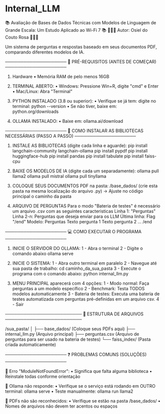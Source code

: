 # Internal_LLM
📚 Avaliação de Bases de Dados Técnicas com Modelos de Linguagem de Grande Escala:  Um Estudo Aplicado ao Wi-Fi 7 📚
👨🏽‍💻 Autor: Osiel do Couto Rosa  👨🏽‍💻

Um sistema de perguntas e respostas baseado em seus documentos PDF, comparando diferentes modelos de IA.

────────────────────
🔧 PRÉ-REQUISITOS (ANTES DE COMEÇAR)
────────────────────

1. Hardware
	• Memória RAM de pelo menos 16GB

2. TERMINAL ABERTO:
   • Windows: Pressione Win+R, digite "cmd" e Enter
   • Mac/Linux: Abra "Terminal"

3. PYTHON INSTALADO (3.8 ou superior):
   • Verifique se já tem: digite no terminal:
     python --version
   • Se não tiver, baixe em: python.org/downloads

4. OLLAMA INSTALADO:
   • Baixe em: ollama.ai/download
   
────────────────────
🚀 COMO INSTALAR AS BIBLIOTECAS NECESSÁRIAS (PASSO A PASSO)
────────────────────

1. INSTALE AS BIBLIOTECAS (digite cada linha e aguarde):
   pip install langchain-community langchain-ollama
   pip install pypdf
   pip install huggingface-hub
   pip install pandas
   pip install tabulate
   pip install faiss-cpu

2. BAIXE OS MODELOS DE IA (digite cada um separadamente):
   ollama pull llama2
   ollama pull mistral
   ollama pull tinyllama

3. COLOQUE SEUS DOCUMENTOS PDF na pasta:
   /base_dados/ (crie esta pasta na mesma localização do arquivo .py) -> Ajuste no código principal o caminho da pasta
   
4. ARQUIVO DE PERGUNTAS
	Para o modo "Bateria de testes" é necessário um arquivo .csv com as seguintes caracteristicas
	Linha 1: "Perguntas"
	Linha 2-n: Perguntas que deseja enviar para os LLM
	Última linha: Flag "/end"
	Modelo:
		Perguntas
		Texto pergunta 1
		Texto pergunta 2
		...
		/end

────────────────────
💻 COMO EXECUTAR O PROGRAMA
────────────────────

1. INICIE O SERVIDOR DO OLLAMA:
   1 - Abra o terminal
   2 - Digite o comando abaixo 
		ollama serve
   
2. INICIE O SISTEMA:
   1 - Abra outro terminal em paralelo
   2 - Navegue até sua pasta de trabalho:
		cd caminho_da_sua_pasta
   3 - Execute o programa com o comando abaixo:
		python internal_llm.py
   
3. MENU PRINCIPAL aparecerá com 4 opções:
   1 - Modo normal: Faça perguntas a um modelo específico
   2 - Benchmark: Testa TODOS modelos automaticamente
   3 - Bateria de testes: Executa uma bateria de testes automatizada com perguntas pré-definidas em um arquivo csv.
   4 - Sair

─────────────────────────
📂 ESTRUTURA DE ARQUIVOS
─────────────────────────

/sua_pasta/
   │
   ├── base_dados/       (Coloque seus PDFs aqui)
   ├── internal_llm.py   (Arquivo principal)
   ├── perguntas.csv  	 (Arquivo de perguntas para ser usado na bateria de testes)
   └── faiss_index/      (Pasta criada automaticamente)

────────────────────
❓ PROBLEMAS COMUNS (SOLUÇÕES)
────────────────────

🔴 Erro "ModuleNotFoundError":
   • Significa que falta alguma biblioteca
   • Reinstale todas conforme orientação

🔴 Ollama não responde:
   • Verifique se o serviço está rodando em OUTRO terminal:
     ollama serve
   • Teste manualmente:
	ollama run llama2

🔴 PDFs não são reconhecidos:
   • Verifique se estão na pasta /base_dados/
   • Nomes de arquivos não devem ter acentos ou espaços
